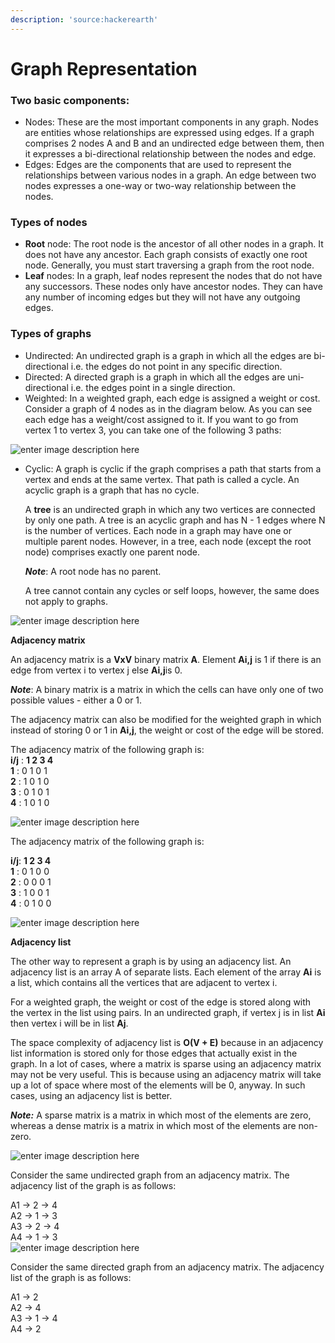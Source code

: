 ```yaml
---
description: 'source:hackerearth'
---
```


# Graph Representation

### Two basic components:

* Nodes: These are the most important components in any graph. Nodes are entities whose relationships are expressed using edges. If a graph comprises 2 nodes A and B and an undirected edge between them, then it expresses a bi-directional relationship between the nodes and edge.
* Edges: Edges are the components that are used to represent the relationships between various nodes in a graph. An edge between two nodes expresses a one-way or two-way relationship between the nodes.

### **Types of nodes**

* **Root** node: The root node is the ancestor of all other nodes in a graph. It does not have any ancestor. Each graph consists of exactly one root node. Generally, you must start traversing a graph from the root node.
* **Leaf** nodes: In a graph, leaf nodes represent the nodes that do not have any successors. These nodes only have ancestor nodes. They can have any number of incoming edges but they will not have any outgoing edges.

### **Types of graphs**

* Undirected: An undirected graph is a graph in which all the edges are bi-directional i.e. the edges do not point in any specific direction.
* Directed: A directed graph is a graph in which all the edges are uni-directional i.e. the edges point in a single direction.
* Weighted: In a weighted graph, each edge is assigned a weight or cost. Consider a graph of 4 nodes as in the diagram below. As you can see each edge has a weight/cost assigned to it. If you want to go from vertex 1 to vertex 3, you can take one of the following 3 paths:

![enter image description here](https://he-s3.s3.amazonaws.com/media/uploads/6fd9992.jpg)



* Cyclic: A graph is cyclic if the graph comprises a path that starts from a vertex and ends at the same vertex. That path is called a cycle. An acyclic graph is a graph that has no cycle.

  A **tree** is an undirected graph in which any two vertices are connected by only one path. A tree is an acyclic graph and has N - 1 edges where N is the number of vertices. Each node in a graph may have one or multiple parent nodes. However, in a tree, each node \(except the root node\) comprises exactly one parent node.

  _**Note**_: A root node has no parent.

  A tree cannot contain any cycles or self loops, however, the same does not apply to graphs.

![enter image description here](https://he-s3.s3.amazonaws.com/media/uploads/9acf1bc.jpg)

**Adjacency matrix**

An adjacency matrix is a **VxV** binary matrix **A**. Element **Ai,j** is 1 if there is an edge from vertex i to vertex j else **Ai,j**is 0.

_**Note**_: A binary matrix is a matrix in which the cells can have only one of two possible values - either a 0 or 1.

The adjacency matrix can also be modified for the weighted graph in which instead of storing 0 or 1 in **Ai,j**, the weight or cost of the edge will be stored.

The adjacency matrix of the following graph is:  
**i/j** : **1 2 3 4**  
**1** : 0 1 0 1  
**2** : 1 0 1 0  
**3** : 0 1 0 1   
**4** : 1 0 1 0

![enter image description here](https://he-s3.s3.amazonaws.com/media/uploads/b64ec49.jpg)

The adjacency matrix of the following graph is:

**i/j**: **1 2 3 4**  
**1** : 0 1 0 0  
**2** : 0 0 0 1  
**3** : 1 0 0 1  
**4** : 0 1 0 0

![enter image description here](https://he-s3.s3.amazonaws.com/media/uploads/c6f238c.jpg)

**Adjacency list**

The other way to represent a graph is by using an adjacency list. An adjacency list is an array A of separate lists. Each element of the array **Ai** is a list, which contains all the vertices that are adjacent to vertex i.

For a weighted graph, the weight or cost of the edge is stored along with the vertex in the list using pairs. In an undirected graph, if vertex j is in list **Ai** then vertex i will be in list **Aj**.

The space complexity of adjacency list is **O\(V + E\)** because in an adjacency list information is stored only for those edges that actually exist in the graph. In a lot of cases, where a matrix is sparse using an adjacency matrix may not be very useful. This is because using an adjacency matrix will take up a lot of space where most of the elements will be 0, anyway. In such cases, using an adjacency list is better.

_**Note:**_ A sparse matrix is a matrix in which most of the elements are zero, whereas a dense matrix is a matrix in which most of the elements are non-zero.

![enter image description here](https://he-s3.s3.amazonaws.com/media/uploads/f19ece7.jpg)

Consider the same undirected graph from an adjacency matrix. The adjacency list of the graph is as follows:

A1 → 2 → 4  
A2 → 1 → 3  
A3 → 2 → 4  
A4 → 1 → 3  
![enter image description here](https://he-s3.s3.amazonaws.com/media/uploads/031c285.jpg)

Consider the same directed graph from an adjacency matrix. The adjacency list of the graph is as follows:

A1 → 2  
A2 → 4  
A3 → 1 → 4  
A4 → 2

